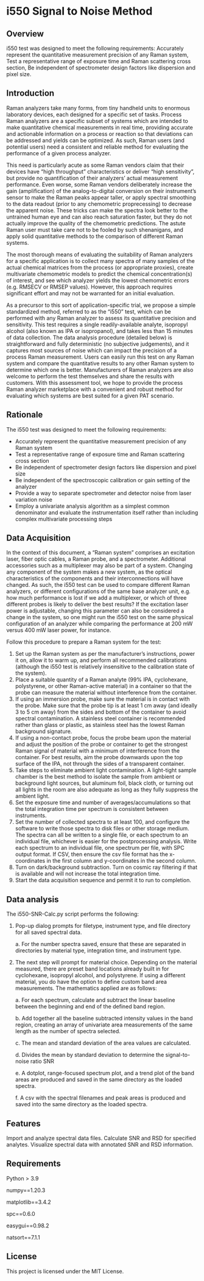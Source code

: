 # i550 Signal to Noise Method

## Overview
i550 test was designed to meet the following requirements:  Accurately represent the quantitative measurement precision of any Raman system, Test a representative range of exposure time and Raman scattering cross section, Be independent of spectrometer design factors like dispersion and pixel size.

## Introduction

Raman analyzers take many forms, from tiny handheld units to enormous laboratory devices, each designed for a specific set of tasks. Process Raman analyzers are a specific subset of systems which are intended to make quantitative chemical measurements in real time, providing accurate and actionable information on a process or reaction so that deviations can be addressed and yields can be optimized. As such, Raman users (and potential users) need a consistent and reliable method for evaluating the performance of a given process analyzer. 

This need is particularly acute as some Raman vendors claim that their devices have “high throughput” characteristics or deliver “high sensitivity”, but provide no quantification of their analyzers’ actual measurement performance. Even worse, some Raman vendors deliberately increase the gain (amplification) of the analog-to-digital conversion on their instrument’s sensor to make the Raman peaks appear taller, or apply spectral smoothing to the data readout (prior to any chemometric proprecessing) to decrease the apparent noise. These tricks can make the spectra look better to the untrained human eye and can also reach saturation faster, but they do not actually improve the quality of the chemometric predictions. The astute Raman user must take care not to be fooled by such shenanigans, and apply solid quantitative methods to the comparison of different Raman systems.

The most thorough means of evaluating the suitability of Raman analyzers for a specific application is to collect many spectra of many samples of the actual chemical matrices from the process (or appropriate proxies), create multivariate chemometric models to predict the chemical concentration(s) of interest, and see which analyzer yields the lowest chemometric errors (e.g. RMSECV or RMSEP values). However, this approach requires significant effort and may not be warranted for an initial evaluation. 

As a precursor to this sort of application-specific trial, we propose a simple standardized method, referred to as the “i550” test, which can be performed with any Raman analyzer to assess its quantitative precision and sensitivity. This test requires a single readily-available analyte, isopropyl alcohol (also known as IPA or isopropanol), and takes less than 15 minutes of data collection. The data analysis procedure (detailed below) is straightforward and fully deterministic (no subjective judgements), and it captures most sources of noise which can impact the precision of a process Raman measurement. Users can easily run this test on any Raman system and compare the quantitative results to any other Raman system to determine which one is better. Manufacturers of Raman analyzers are also welcome to perform the test themselves and share the results with customers. With this assessment tool, we hope to provide the process Raman analyzer marketplace with a convenient and robust method for evaluating which systems are best suited for a given PAT scenario.

## Rationale

The i550 test was designed to meet the following requirements:

- Accurately represent the quantitative measurement precision of any Raman system
- Test a representative range of exposure time and Raman scattering cross section
- Be independent of spectrometer design factors like dispersion and pixel size
- Be independent of the spectroscopic calibration or gain setting of the analyzer
- Provide a way to separate spectrometer and detector noise from laser variation noise
- Employ a univariate analysis algorithm as a simplest common denominator and evaluate the instrumentation itself rather than including complex multivariate processing steps

## Data Acquisition

In the context of this document, a “Raman system” comprises an excitation laser, fiber optic cables, a Raman probe, and a spectrometer. Additional accessories such as a multiplexer may also be part of a system. Changing any component of the system makes a new system, as the optical characteristics of the components and their interconnections will have changed. As such, the i550 test can be used to compare different Raman analyzers, or different configurations of the same base analyzer unit, e.g. how much performance is lost if we add a multiplexer, or which of three different probes is likely to deliver the best results? If the excitation laser power is adjustable, changing this parameter can also be considered a change in the system, so one might run the i550 test on the same physical configuration of an analyzer while comparing the performance at 200 mW versus 400 mW laser power, for instance.

Follow this procedure to prepare a Raman system for the test:

1.	Set up the Raman system as per the manufacturer’s instructions, power it on, allow it to warm up, and perform all recommended calibrations (although the i550 test is relatively insensitive to the calibration state of the system).
2.	Place a suitable quantity of a Raman analyte (99% IPA, cyclohexane, polystyrene, or other Raman-active material) in a container so that the probe can measure the material without interference from the container. 
3.	If using an immersion probe, make sure the material is in contact with the probe. Make sure that the probe tip is at least 1 cm away (and ideally 3 to 5 cm away) from the sides and bottom of the container to avoid spectral contamination. A stainless steel container is recommended rather than glass or plastic, as stainless steel has the lowest Raman background signature.
4.	If using a non-contact probe, focus the probe beam upon the material and adjust the position of the probe or container to get the strongest Raman signal of material with a minimum of interference from the container. For best results, aim the probe downwards upon the top surface of the IPA, not through the sides of a transparent container.
5.	Take steps to eliminate ambient light contamination. A light-tight sample chamber is the best method to isolate the sample from ambient or background light sources, but aluminum foil, black cloth, or turning out all lights in the room are also adequate as long as they fully suppress the ambient light.
6.	Set the exposure time and number of averages/accumulations so that the total integration time per spectrum is consistent between instruments.
7.	Set the number of collected spectra to at least 100, and configure the software to write those spectra to disk files or other storage medium. The spectra can all be written to a single file, or each spectrum to an individual file, whichever is easier for the postprocessing analysis. Write each spectrum to an individual file, one spectrum per file, with SPC output format. If CSV, then ensure the csv file format has the x-coordinates in the first column and y-coordinates in the second column.
8.	Turn on dark/background subtraction. Turn on cosmic ray filtering if that is available and will not increase the total integration time.
9.	Start the data acquisition sequence and permit it to run to completion.


## Data analysis

The i550-SNR-Calc.py script performs the following:

1.	Pop-up dialog prompts for filetype, instrument type, and file directory for all saved spectral data.
   
    a. For the number spectra saved, ensure that these are separated in directories by material type, integration time, and instrument type.

2. The next step will prompt for material choice. Depending on the material measured, there are preset band locations already built in for cyclohexane, isopropyl alcohol, and polystyrene. If using a different material, you do have the option to define custom band area measurements. The mathematics applied are as follows:

  	a. For each spectrum, calculate and subtract the linear baseline between the beginning and end of the defined band region.
   
    b. Add together all the baseline subtracted intensity values in the band region, creating an array of univariate area measurements of the same length as the number of spectra selected. 
  	
    c. The mean and standard deviation of the area values are calculated.
  	 	
    d. Divides the mean by standard deviation to determine the signal-to-noise ratio SNR

    e. A dotplot, range-focused spectrum plot, and a trend plot of the band areas are produced and saved in the same directory as the loaded spectra.

    f. A csv with the spectral filenames and peak areas is produced and saved into the same directory as the loaded spectra. 


## Features
Import and analyze spectral data files.
Calculate SNR and RSD for specified analytes.
Visualize spectral data with annotated SNR and RSD information.

## Requirements
Python > 3.9

numpy==1.20.3

matplotlib==3.4.2

spc==0.6.0

easygui==0.98.2

natsort==7.1.1


## License
This project is licensed under the MIT License.




